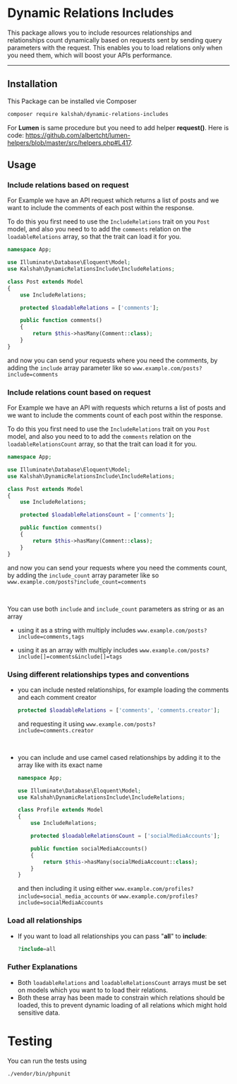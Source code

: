 # Dynamic Relations Includes

This package allows you to include resources relationships and relationships count dynamically based on requests sent by sending query parameters with the request. This enables you to load relations only when you need them, which will boost your APIs performance.

----------


## Installation

This Package can be installed vie Composer 

```bash
composer require kalshah/dynamic-relations-includes
```

For **Lumen** is same procedure but you need to add helper **request()**. Here is code: https://github.com/albertcht/lumen-helpers/blob/master/src/helpers.php#L417.


## Usage

### Include relations based on request

For Example we have an API request which returns a list of posts and we want to include the comments of each post within the response.  

To do this you first need to use the `IncludeRelations` trait on you `Post` model, and also you need to to add the `comments` relation on the `loadableRelations` array, so that the trait can load it for you.

```php
namespace App;

use Illuminate\Database\Eloquent\Model;
use Kalshah\DynamicRelationsInclude\IncludeRelations;

class Post extends Model
{
    use IncludeRelations;

    protected $loadableRelations = ['comments'];

    public function comments()
    {
        return $this->hasMany(Comment::class);
    }
}
```

and now you can send your requests where you need the comments, by adding the `include` array parameter like so `www.example.com/posts?include=comments`

### Include relations count based on request

For Example we have an API with requests which returns a list of posts and we want to include the comments count of each post within the response.  

To do this you first need to use the `IncludeRelations` trait on you `Post` model, and also you need to to add the `comments` relation on the `loadableRelationsCount` array, so that the trait can load it for you.

```php
namespace App;

use Illuminate\Database\Eloquent\Model;
use Kalshah\DynamicRelationsInclude\IncludeRelations;

class Post extends Model
{
    use IncludeRelations;

    protected $loadableRelationsCount = ['comments'];

    public function comments()
    {
        return $this->hasMany(Comment::class);
    }
}
```

and now you can send your requests where you need the comments count, by adding the `include_count` array parameter like so `www.example.com/posts?include_count=comments`

&nbsp;

You can use both `include` and `include_count` parameters as string or as an array

- using it as a string with multiply includes `www.example.com/posts?include=comments,tags`

- using it as an array with multiply includes `www.example.com/posts?include[]=comments&include[]=tags`
  
### Using different relationships types and conventions
- you can include nested relationships, for example loading the comments and each comment       creator
  ```php
  protected $loadableRelations = ['comments', 'comments.creator'];
  ```
    and requesting it using `www.example.com/posts?include=comments.creator`

&nbsp;

- you can include and use camel cased relationships by adding it to the array like with its exact name

    ```php
    namespace App;

    use Illuminate\Database\Eloquent\Model;
    use Kalshah\DynamicRelationsInclude\IncludeRelations;

    class Profile extends Model
    {
        use IncludeRelations;

        protected $loadableRelationsCount = ['socialMediaAccounts'];

        public function socialMediaAccounts()
        {
            return $this->hasMany(socialMediaAccount::class);
        }
    }
    ```
    and then including it using either `www.example.com/profiles?include=social_media_accounts` or `www.example.com/profiles?include=socialMediaAccounts`


### Load all relationships
- If you want to load all relationships you can pass "**all**" to **include**:
  ```php
  ?include=all
  ```


### Futher Explanations

- Both `loadableRelations` and `loadableRelationsCount` arrays must be set on models which you want to to load their relations.
- Both these array has been made to constrain which relations should be loaded, this to prevent dynamic loading of all relations which might hold sensitive data.

# Testing

You can run the tests using 

```bash
./vendor/bin/phpunit
```
